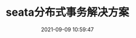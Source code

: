 ---
pageComponent: 

  name: Catalogue
  
  data: 
    key: 03.seata
    
    imgUrl: /img/seata.png
    
    description: seata分布式事务解决方案
    
title: seata分布式事务解决方案

date: 2021-09-09 10:59:47

permalink: /seata

sidebar: false

article: false

comment: false

editLink: false
---